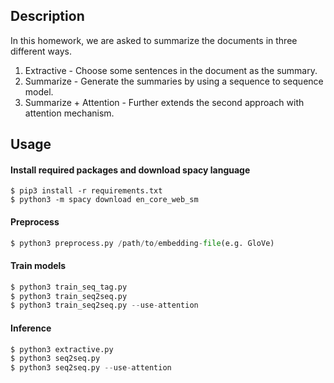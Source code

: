 ## Description
In this homework, we are asked to summarize the documents in three different ways.
1. Extractive - Choose some sentences in the document as the summary.
2. Summarize - Generate the summaries by using a sequence to sequence model.
3. Summarize + Attention - Further extends the second approach with attention mechanism.


## Usage
#### Install required packages and download spacy language
```shell
$ pip3 install -r requirements.txt
$ python3 -m spacy download en_core_web_sm
```

#### Preprocess
```python
$ python3 preprocess.py /path/to/embedding-file(e.g. GloVe)
```

#### Train models
```python
$ python3 train_seq_tag.py
$ python3 train_seq2seq.py
$ python3 train_seq2seq.py --use-attention
```

#### Inference
```python
$ python3 extractive.py
$ python3 seq2seq.py
$ python3 seq2seq.py --use-attention
```

